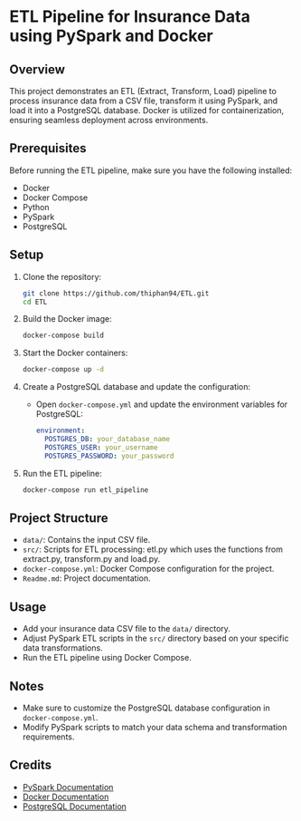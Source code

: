 # ETL Pipeline for Insurance Data using PySpark and Docker

## Overview

This project demonstrates an ETL (Extract, Transform, Load) pipeline to process insurance data from a CSV file, transform it using PySpark, and load it into a PostgreSQL database. Docker is utilized for containerization, ensuring seamless deployment across environments.

## Prerequisites

Before running the ETL pipeline, make sure you have the following installed:

- Docker
- Docker Compose
- Python
- PySpark
- PostgreSQL

## Setup

1. Clone the repository:

    ```bash
    git clone https://github.com/thiphan94/ETL.git
    cd ETL
    ```

2. Build the Docker image:

    ```bash
    docker-compose build
    ```

3. Start the Docker containers:

    ```bash
    docker-compose up -d
    ```

4. Create a PostgreSQL database and update the configuration:

    - Open `docker-compose.yml` and update the environment variables for PostgreSQL:
    
        ```yaml
        environment:
          POSTGRES_DB: your_database_name
          POSTGRES_USER: your_username
          POSTGRES_PASSWORD: your_password
        ```

5. Run the ETL pipeline:

    ```bash
    docker-compose run etl_pipeline
    ```

## Project Structure

- `data/`: Contains the input CSV file.
- `src/`: Scripts for ETL processing: etl.py which uses the functions from extract.py, transform.py and load.py.
- `docker-compose.yml`: Docker Compose configuration for the project.
- `Readme.md`: Project documentation.

## Usage

- Add your insurance data CSV file to the `data/` directory.
- Adjust PySpark ETL scripts in the `src/` directory based on your specific data transformations.
- Run the ETL pipeline using Docker Compose.

## Notes

- Make sure to customize the PostgreSQL database configuration in `docker-compose.yml`.
- Modify PySpark scripts to match your data schema and transformation requirements.

## Credits

- [PySpark Documentation](https://spark.apache.org/docs/latest/sql-getting-started.html)
- [Docker Documentation](https://docs.docker.com/)
- [PostgreSQL Documentation](https://www.postgresql.org/docs/)
